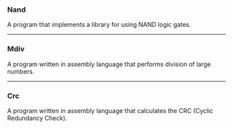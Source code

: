 ### Nand

A program that implements a library for using NAND logic gates.

***

### Mdiv

A program written in assembly language that performs division of large numbers.

***

### Crc

A program written in assembly language that calculates the CRC (Cyclic Redundancy Check).
